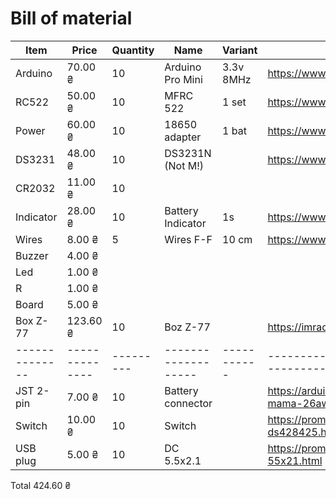# Bill of material

| Item         | Price        | Quantity| Name              | Variant   |  Link                                                 |
|--------------|--------------|---------|-------------------|-----------|-------------------------------------------------------|
| Arduino      |    70.00 ₴   | 10      | Arduino Pro Mini  | 3.3v 8MHz | https://www.aliexpress.com/item/32340811597.html      |
| RC522        |    50.00 ₴   | 10      | MFRC 522          | 1 set     | https://www.aliexpress.com/item/2026446641.html       |
| Power        |    60.00 ₴   | 10      | 18650 adapter     | 1 bat     | https://www.aliexpress.com/item/1005006120745551.html |
| DS3231       |    48.00 ₴   | 10      | DS3231N (Not M!)  |           | https://www.aliexpress.com/item/1005005216959684.html |
| CR2032       |    11.00 ₴   | 10      |                   |           |                                                       |
| Indicator    |    28.00 ₴   | 10      | Battery Indicator | 1s        | https://www.aliexpress.com/item/1005006191335066.html |
| Wires        |     8.00 ₴   | 5       | Wires F-F         | 10 cm     | https://www.aliexpress.com/item/32825558073.html      |
| Buzzer       |     4.00 ₴   |         |                   |           |                                                       |
| Led          |     1.00 ₴   |         |                   |           |                                                       |
| R            |     1.00 ₴   |         |                   |           |                                                       |
| Board        |     5.00 ₴   |         |                   |           |                                                       |
| Box Z-77     |   123.60 ₴   | 10      | Boz Z-77          |           | https://imrad.com.ua/ua/box-z-77-chern-               |
|--------------|--------------|---------|-------------------|-----------|-------------------------------------------------------|
| JST 2-pin    |     7.00 ₴   | 10      | Battery connector |           | https://arduino.ua/prod5607-konnektori-jst-2pin-tato-mama-26awg-1-para |
| Switch       |    10.00 ₴   | 10      | Switch            |           | https://prom.ua/ua/p1262601707-knopka-fiksatsiej-ds428425.html |
| USB plug     |     5.00 ₴   | 10      | DC 5.5x2.1        |           | https://prom.ua/ua/p733432376-gnezdo-pitaniya-55x21.html |


Total        424.60 ₴
